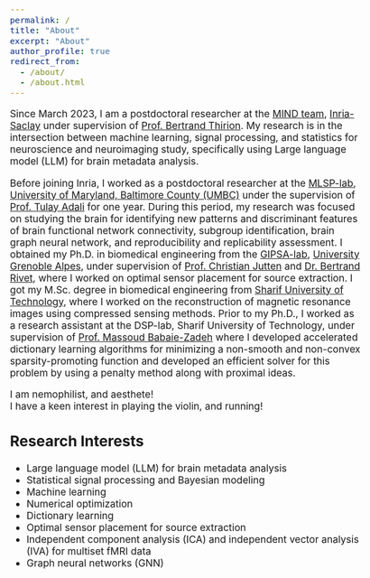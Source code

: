 ```yaml
---
permalink: /
title: "About"
excerpt: "About"
author_profile: true
redirect_from: 
  - /about/
  - /about.html
---
```


<!-- > “Shoot for the moon. Even if you miss, you'll land among the stars.” —Norman Vincent Peale -->

<style type="text/css"> body{ font-size: 13pt; } </style>

Since March 2023, I am a postdoctoral researcher at the [MIND team](https://team.inria.fr/mind/), [Inria-Saclay](https://www.inria.fr/fr) under supervision of [Prof. Bertrand Thirion](https://scholar.google.fr/citations?user=MeKi5_AAAAAJ&hl=fr). My research is in the intersection between machine learning, signal processing, and statistics for neuroscience and neuroimaging study, specifically using Large language model (LLM) for brain metadata analysis.

Before joining Inria, I worked as a postdoctoral researcher at the [MLSP-lab](https://mlsp.umbc.edu/), [University of Maryland, Baltimore County (UMBC)](https://umbc.edu/) under the supervision of [Prof. Tulay Adali](https://scholar.google.com/citations?user=KgjUnawAAAAJ&hl=en) for one year. During this period, my research was focused on studying the brain for identifying new patterns and discriminant features of brain functional network connectivity, subgroup identification, brain graph neural network, and reproducibility and replicability assessment. I obtained my Ph.D. in biomedical engineering from the [GIPSA-lab](https://www.gipsa-lab.grenoble-inp.fr/), [University Grenoble Alpes](https://www.univ-grenoble-alpes.fr/), under supervision of [Prof. Christian Jutten](https://scholar.google.com/citations?user=iO3qCToAAAAJ) and [Dr. Bertrand Rivet](https://www.gipsa-lab.grenoble-inp.fr/~bertrand.rivet/index.html), where I worked on optimal sensor placement for source extraction. I got my M.Sc. degree in biomedical engineering from [Sharif University of Technology](https://en.wikipedia.org/wiki/Sharif_University_of_Technology), where I worked on the reconstruction of magnetic resonance images using compressed sensing methods. Prior to my Ph.D., I worked as a research assistant at the DSP-lab, Sharif University of Technology, under supervision of [Prof. Massoud Babaie-Zadeh](https://scholar.google.com/citations?user=5H-SuMcAAAAJ&hl=en) where I developed accelerated dictionary learning algorithms for minimizing a non-smooth and non-convex sparsity-promoting function and developed an efficient solver for this problem by using a penalty method along with proximal ideas.

I am nemophilist, and aesthete!<br/>
I have a keen interest in playing the violin, and running!<br/>

## Research Interests 
* Large language model (LLM) for brain metadata analysis
* Statistical signal processing and Bayesian modeling
* Machine learning
* Numerical optimization
* Dictionary learning
* Optimal sensor placement for source extraction
* Independent component analysis (ICA) and independent vector analysis (IVA) for multiset fMRI data
* Graph neural networks (GNN)

<!-- ## My hierarchical opinion about research
- Research should be a piece of art! Quality matters, and it should be respected.
- Productivity is also important. That's where team working takes place.
- Team working requires strong communication skills. That's why ethics is important.
- Ethics directly relates to mental health.<br/>
- **Conclusion:** The prerequisite for a researcher is to have a good mental health. This needs constant special care! -->


